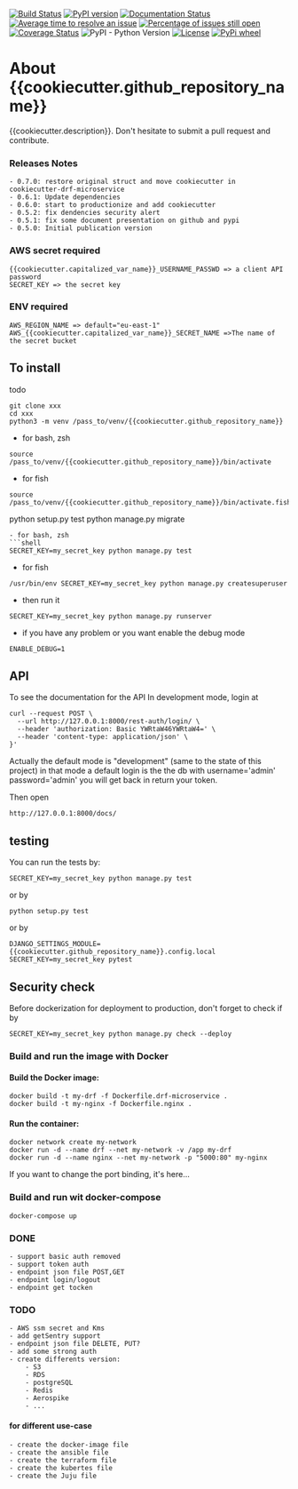 [![Build Status](https://travis-ci.org/{{cookiecutter.github_username}}/{{cookiecutter.github_repository_name}}.png?branch=master)](https://travis-ci.org/{{cookiecutter.github_username}}/{{cookiecutter.github_repository_name}})
[![PyPI version](https://badge.fury.io/py/{{cookiecutter.github_repository_name}}.svg)](https://badge.fury.io/py/{{cookiecutter.github_repository_name}})
[![Documentation Status](https://readthedocs.org/projects/{{cookiecutter.github_repository_name}}/badge/?version=latest)](http://{{cookiecutter.github_repository_name}}.readthedocs.io/en/latest/?badge=latest)
[![Average time to resolve an issue](http://isitmaintained.com/badge/resolution/{{cookiecutter.github_username}}/{{cookiecutter.github_repository_name}}.svg)](http://isitmaintained.com/project/{{cookiecutter.github_username}}/{{cookiecutter.github_repository_name}} "Average time to resolve an issue")
[![Percentage of issues still open](http://isitmaintained.com/badge/open/{{cookiecutter.github_username}}/{{cookiecutter.github_repository_name}}.svg)](http://isitmaintained.com/project/{{cookiecutter.github_username}}/{{cookiecutter.github_repository_name}} "Percentage of issues still open")
[![Coverage Status](https://coveralls.io/repos/github/{{cookiecutter.github_username}}/{{cookiecutter.github_repository_name}}/badge.svg?branch=master)](https://coveralls.io/github/{{cookiecutter.github_username}}/{{cookiecutter.github_repository_name}}?branch=master)
![PyPI - Python Version](https://img.shields.io/pypi/pyversions/Django.svg)
[![License](https://img.shields.io/badge/License-Apache%202.0-blue.svg)](https://opensource.org/licenses/Apache-2.0)
[![PyPi wheel](https://pypip.in/wheel/cookiecutter-drf-microservice/badge.svg)](https://pypi.python.org/pypi/cookiecutter-drf-microservice/)


# About {{cookiecutter.github_repository_name}}
{{cookiecutter.description}}. 
Don't hesitate to submit a pull request and contribute.

### Releases Notes
    - 0.7.0: restore original struct and move cookiecutter in cookiecutter-drf-microservice
    - 0.6.1: Update dependencies 
    - 0.6.0: start to productionize and add cookiecutter 
    - 0.5.2: fix dendencies security alert
    - 0.5.1: fix some document presentation on github and pypi
    - 0.5.0: Initial publication version

### AWS secret required
```shell
{{cookiecutter.capitalized_var_name}}_USERNAME_PASSWD => a client API password
SECRET_KEY => the secret key
```
### ENV required
```shell
AWS_REGION_NAME => default="eu-east-1"
AWS_{{cookiecutter.capitalized_var_name}}_SECRET_NAME =>The name of the secret bucket
```
## To install
todo
```shell
git clone xxx
cd xxx
python3 -m venv /pass_to/venv/{{cookiecutter.github_repository_name}}
```
- for bash, zsh
```shell
source /pass_to/venv/{{cookiecutter.github_repository_name}}/bin/activate
```
- for fish
```shell
source /pass_to/venv/{{cookiecutter.github_repository_name}}/bin/activate.fish
```
python setup.py test
python manage.py migrate
```
- for bash, zsh
```shell
SECRET_KEY=my_secret_key python manage.py test
```
- for fish
```shell
/usr/bin/env SECRET_KEY=my_secret_key python manage.py createsuperuser
```
- then run it
```shell
SECRET_KEY=my_secret_key python manage.py runserver
```
- if you have any problem or you want enable the debug mode
```shell
ENABLE_DEBUG=1
```


## API
To see the documentation for the API
In development mode, login at
```shell
curl --request POST \
  --url http://127.0.0.1:8000/rest-auth/login/ \
  --header 'authorization: Basic YWRtaW46YWRtaW4=' \
  --header 'content-type: application/json' \
}'
```
Actually the default mode is "development" (same to the state of this project)
in that mode a default login is the the db with username='admin' password='admin'
you will get back in return your token.
 
Then open 
```web
http://127.0.0.1:8000/docs/
```
## testing
You can run the tests by:
```shell
SECRET_KEY=my_secret_key python manage.py test
```
or by
```shell
python setup.py test
```
or by
```shell
DJANGO_SETTINGS_MODULE={{cookiecutter.github_repository_name}}.config.local SECRET_KEY=my_secret_key pytest
```

## Security check
Before dockerization for deployment to production, don't forget to check if by
```shell
SECRET_KEY=my_secret_key python manage.py check --deploy 
```
### Build and run the image with Docker

#### Build the Docker image:
````shell
docker build -t my-drf -f Dockerfile.drf-microservice .
docker build -t my-nginx -f Dockerfile.nginx .
````
#### Run the container:
````shell
docker network create my-network
docker run -d --name drf --net my-network -v /app my-drf
docker run -d --name nginx --net my-network -p "5000:80" my-nginx
````
If you want to change the port binding, it's here...


### Build and run wit docker-compose
```shell
docker-compose up
```

### DONE

    - support basic auth removed
    - support token auth
    - endpoint json file POST,GET
    - endpoint login/logout
    - endpoint get tocken

### TODO
    - AWS ssm secret and Kms
    - add getSentry support
    - endpoint json file DELETE, PUT?
    - add some strong auth
    - create differents version:
        - S3
        - RDS
        - postgreSQL
        - Redis
        - Aerospike
        - ... 

#### for different use-case
    - create the docker-image file
    - create the ansible file
    - create the terraform file
    - create the kubertes file
    - create the Juju file

